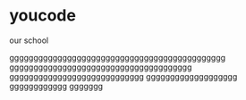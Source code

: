 # youcode
our school











ggggggggggggggggggggggggggggggggggggggggggggg
gggggggggggggggggggggggggggggggggggggg
gggggggggggggggggggggggggggg
ggggggggggggggggggg
gggggggggggg
ggggggg
